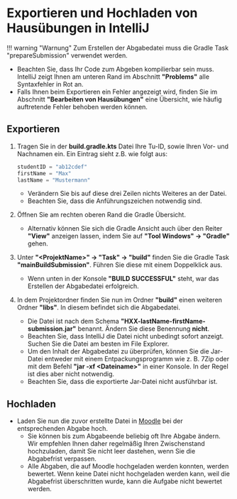 # Exportieren und Hochladen von Hausübungen in IntelliJ

!!! warning "Warnung"
    Zum Erstellen der Abgabedatei muss die Gradle Task "prepareSubmission" verwendet werden.
* Beachten Sie, dass Ihr Code zum Abgeben kompilierbar sein muss. IntelliJ zeigt Ihnen am unteren Rand im Abschnitt **"Problems"** alle Syntaxfehler in Rot an.
* Falls Ihnen beim Exportieren ein Fehler angezeigt wird, finden Sie im Abschnitt **"Bearbeiten von Hausübungen"** eine Übersicht, wie häufig auftretende Fehler behoben werden können.

## Exportieren

1. Tragen Sie in der **build.gradle.kts** Datei Ihre Tu-ID, sowie Ihren Vor- und Nachnamen ein. Ein Eintrag sieht z.B. wie folgt aus:
   ``` java
   studentID = "ab12cdef"  
   firstName = "Max"  
   lastName = "Mustermann"
   ```
    * Verändern Sie bis auf diese drei Zeilen nichts Weiteres an der Datei.
    * Beachten Sie, dass die Anführungszeichen notwendig sind.


2. Öffnen Sie am rechten oberen Rand die Gradle Übersicht.  
    * Alternativ können Sie sich die Gradle Ansicht auch über den Reiter **"View"** anzeigen lassen, indem Sie auf **"Tool Windows" -> "Gradle"** gehen.  


3. Unter **"<ProjektName\>" -> "Task" -> "build"** finden Sie die Gradle Task **"mainBuildSubmission"**. Führen Sie diese mit einem Doppelklick aus.
    * Wenn unten in der Konsole **"BUILD SUCCESSFUL"** steht, war das Erstellen der Abgabedatei erfolgreich.  


4. In dem Projektordner finden Sie nun im Ordner **"build"** einen weiteren Ordner **"libs"**. In diesem befindet sich die Abgabedatei.
    * Die Datei ist nach dem Schema **"HXX-lastName-firstName-submission.jar"** benannt. Ändern Sie diese Benennung **nicht**.
    * Beachten Sie, dass IntelliJ die Datei nicht unbedingt sofort anzeigt. Suchen Sie die Datei am besten im File Explorer.
    * Um den Inhalt der Abgabedatei zu überprüfen, können Sie die Jar-Datei entweder mit einem Entpackungsprogramm wie z. B. 7Zip oder mit dem Befehl **"jar -xf <Dateiname\>"** in einer Konsole. In der Regel ist dies aber nicht notwendig.
    * Beachten Sie, dass die exportierte Jar-Datei nicht ausführbar ist.

## Hochladen
* Laden Sie nun die zuvor erstellte Datei in [Moodle] bei der entsprechenden Abgabe hoch.
    * Sie können bis zum Abgabeende beliebig oft Ihre Abgabe ändern. Wir empfehlen Ihnen daher regelmäßig Ihren Zwischenstand hochzuladen, damit Sie nicht leer dastehen, wenn Sie die Abgabefrist verpassen. 
    * Alle Abgaben, die auf Moodle hochgeladen werden konnten, werden bewertet. Wenn keine Datei nicht hochgeladen werden kann, weil die Abgabefrist überschritten wurde, kann die Aufgabe nicht bewertet werden.

[Moodle]: https://moodle.informatik.tu-darmstadt.de/course/view.php?id=1248